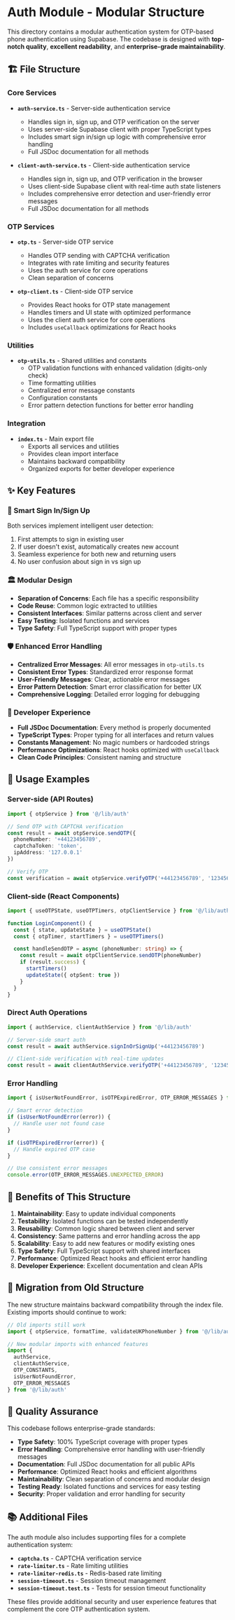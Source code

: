 # Auth Module - Modular Structure

This directory contains a modular authentication system for OTP-based phone authentication using Supabase. The codebase is designed with **top-notch quality**, **excellent readability**, and **enterprise-grade maintainability**.

## 🏗️ File Structure

### Core Services

- **`auth-service.ts`** - Server-side authentication service
  - Handles sign in, sign up, and OTP verification on the server
  - Uses server-side Supabase client with proper TypeScript types
  - Includes smart sign in/sign up logic with comprehensive error handling
  - Full JSDoc documentation for all methods

- **`client-auth-service.ts`** - Client-side authentication service
  - Handles sign in, sign up, and OTP verification in the browser
  - Uses client-side Supabase client with real-time auth state listeners
  - Includes comprehensive error detection and user-friendly error messages
  - Full JSDoc documentation for all methods

### OTP Services

- **`otp.ts`** - Server-side OTP service
  - Handles OTP sending with CAPTCHA verification
  - Integrates with rate limiting and security features
  - Uses the auth service for core operations
  - Clean separation of concerns

- **`otp-client.ts`** - Client-side OTP service
  - Provides React hooks for OTP state management
  - Handles timers and UI state with optimized performance
  - Uses the client auth service for core operations
  - Includes `useCallback` optimizations for React hooks

### Utilities

- **`otp-utils.ts`** - Shared utilities and constants
  - OTP validation functions with enhanced validation (digits-only check)
  - Time formatting utilities
  - Centralized error message constants
  - Configuration constants
  - Error pattern detection functions for better error handling

### Integration

- **`index.ts`** - Main export file
  - Exports all services and utilities
  - Provides clean import interface
  - Maintains backward compatibility
  - Organized exports for better developer experience

## ✨ Key Features

### 🧠 Smart Sign In/Sign Up
Both services implement intelligent user detection:
1. First attempts to sign in existing user
2. If user doesn't exist, automatically creates new account
3. Seamless experience for both new and returning users
4. No user confusion about sign in vs sign up

### 🏛️ Modular Design
- **Separation of Concerns**: Each file has a specific responsibility
- **Code Reuse**: Common logic extracted to utilities
- **Consistent Interfaces**: Similar patterns across client and server
- **Easy Testing**: Isolated functions and services
- **Type Safety**: Full TypeScript support with proper types

### 🛡️ Enhanced Error Handling
- **Centralized Error Messages**: All error messages in `otp-utils.ts`
- **Consistent Error Types**: Standardized error response format
- **User-Friendly Messages**: Clear, actionable error messages
- **Error Pattern Detection**: Smart error classification for better UX
- **Comprehensive Logging**: Detailed error logging for debugging

### 🔧 Developer Experience
- **Full JSDoc Documentation**: Every method is properly documented
- **TypeScript Types**: Proper typing for all interfaces and return values
- **Constants Management**: No magic numbers or hardcoded strings
- **Performance Optimizations**: React hooks optimized with `useCallback`
- **Clean Code Principles**: Consistent naming and structure

## 📖 Usage Examples

### Server-side (API Routes)
```typescript
import { otpService } from '@/lib/auth'

// Send OTP with CAPTCHA verification
const result = await otpService.sendOTP({
  phoneNumber: '+44123456789',
  captchaToken: 'token',
  ipAddress: '127.0.0.1'
})

// Verify OTP
const verification = await otpService.verifyOTP('+44123456789', '123456')
```

### Client-side (React Components)
```typescript
import { useOTPState, useOTPTimers, otpClientService } from '@/lib/auth'

function LoginComponent() {
  const { state, updateState } = useOTPState()
  const { otpTimer, startTimers } = useOTPTimers()

  const handleSendOTP = async (phoneNumber: string) => {
    const result = await otpClientService.sendOTP(phoneNumber)
    if (result.success) {
      startTimers()
      updateState({ otpSent: true })
    }
  }
}
```

### Direct Auth Operations
```typescript
import { authService, clientAuthService } from '@/lib/auth'

// Server-side smart auth
const result = await authService.signInOrSignUp('+44123456789')

// Client-side verification with real-time updates
const result = await clientAuthService.verifyOTP('+44123456789', '123456')
```

### Error Handling
```typescript
import { isUserNotFoundError, isOTPExpiredError, OTP_ERROR_MESSAGES } from '@/lib/auth'

// Smart error detection
if (isUserNotFoundError(error)) {
  // Handle user not found case
}

if (isOTPExpiredError(error)) {
  // Handle expired OTP case
}

// Use consistent error messages
console.error(OTP_ERROR_MESSAGES.UNEXPECTED_ERROR)
```

## 🚀 Benefits of This Structure

1. **Maintainability**: Easy to update individual components
2. **Testability**: Isolated functions can be tested independently
3. **Reusability**: Common logic shared between client and server
4. **Consistency**: Same patterns and error handling across the app
5. **Scalability**: Easy to add new features or modify existing ones
6. **Type Safety**: Full TypeScript support with shared interfaces
7. **Performance**: Optimized React hooks and efficient error handling
8. **Developer Experience**: Excellent documentation and clean APIs

## 🔄 Migration from Old Structure

The new structure maintains backward compatibility through the index file. Existing imports should continue to work:

```typescript
// Old imports still work
import { otpService, formatTime, validateUKPhoneNumber } from '@/lib/auth'

// New modular imports with enhanced features
import { 
  authService, 
  clientAuthService, 
  OTP_CONSTANTS,
  isUserNotFoundError,
  OTP_ERROR_MESSAGES 
} from '@/lib/auth'
```

## 🧪 Quality Assurance

This codebase follows enterprise-grade standards:

- **Type Safety**: 100% TypeScript coverage with proper types
- **Error Handling**: Comprehensive error handling with user-friendly messages
- **Documentation**: Full JSDoc documentation for all public APIs
- **Performance**: Optimized React hooks and efficient algorithms
- **Maintainability**: Clean separation of concerns and modular design
- **Testing Ready**: Isolated functions and services for easy testing
- **Security**: Proper validation and error handling for security

## 📚 Additional Files

The auth module also includes supporting files for a complete authentication system:

- **`captcha.ts`** - CAPTCHA verification service
- **`rate-limiter.ts`** - Rate limiting utilities
- **`rate-limiter-redis.ts`** - Redis-based rate limiting
- **`session-timeout.ts`** - Session timeout management
- **`session-timeout.test.ts`** - Tests for session timeout functionality

These files provide additional security and user experience features that complement the core OTP authentication system. 